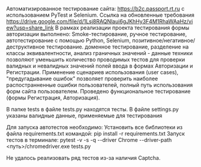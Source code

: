 Автоматизированное тестирование сайта: https://b2c.passport.rt.ru с использованием PyTest и Selenium. 
Ссылка на обновленные требования https://drive.google.com/file/d/1Lsj8RAQNlaui6gJKhHy3F4M1RhaWAaHz/view?usp=share_link
В рамках реализации проекта тестирования формы авторизации выполнено:
Smoke-тестирование, ручное тестирование, автотестирование с помощью Python, Selenium, позитивное/негативное/деструктивное тестирование.
доменное тестирование, разделение на классы эквивалентности, анализ граничных значений - данные техники позволяют уменьшить количество проводимых тестов для проверки валидных и невалидных значений полей ввода в формах Авторизации и Регистрации.
Применение сценариев использования (user cases), "предугадывание ошибок" позволяет проверить наиболее распостранненные ошибки пользователей, полный путь использования форм сайта пользователем.
Проведено функциональное тестирование (формы Регистрация, Авторизация).

В папке tests в файле tests.py находятся тесты.
В файле settings.py указаны валидные данные, применяемые для тестирования

Для запуска автотестов необходимо:
Установить все библиотеки из файла requirements.txt командой: pip install -r requirements.txt
Запуск тестов в терминале: pytest -v -s -q --driver Chrome --driver-path <путь>/chromedriver.exe tests.py

Не удалось реализовать ряд тестов из-за наличия Captcha.
